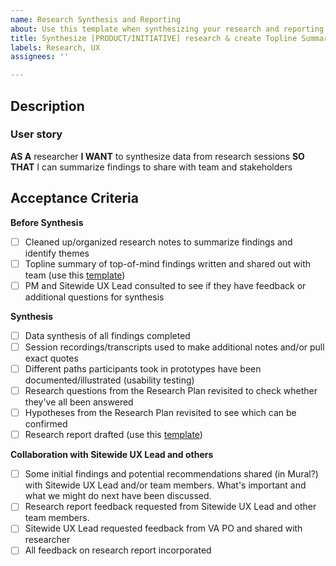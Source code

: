 ```yaml
---
name: Research Synthesis and Reporting
about: Use this template when synthesizing your research and reporting the topline findings.
title: Synthesize [PRODUCT/INITIATIVE] research & create Topline Summary
labels: Research, UX
assignees: ''

---
```


## Description

### User story

**AS A** researcher
**I WANT** to synthesize data from research sessions
**SO THAT** I can summarize findings to share with team and stakeholders

## Acceptance Criteria

**Before Synthesis**
- [ ] Cleaned up/organized research notes to summarize findings and identify themes
- [ ] Topline summary of top-of-mind findings written and shared out with team (use this [template](https://github.com/department-of-veterans-affairs/va.gov-team/blob/master/platform/research/sharing-research/topline-summary-template.md))
- [ ] PM and Sitewide UX Lead consulted to see if they have feedback or additional questions for synthesis

**Synthesis**
- [ ] Data synthesis of all findings completed
- [ ] Session recordings/transcripts used to make additional notes and/or pull exact quotes
- [ ] Different paths participants took in prototypes have been documented/illustrated (usability testing)
- [ ] Research questions from the Research Plan revisited to check whether they've all been answered
- [ ] Hypotheses from the Research Plan revisited to see which can be confirmed
- [ ] Research report drafted (use this [template](https://github.com/department-of-veterans-affairs/va.gov-team/blob/master/platform/research/sharing-research/research-findings-template.md))

**Collaboration with Sitewide UX Lead and others**
- [ ] Some initial findings and potential recommendations shared (in Mural?) with Sitewide UX Lead and/or team members. What's important and what we might do next have been discussed.
- [ ] Research report feedback requested from Sitewide UX Lead and other team members.
- [ ] Sitewide UX Lead requested feedback from VA PO and shared with researcher
- [ ] All feedback on research report incorporated 
